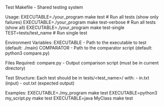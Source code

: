 Test Makefile - Shared testing system

Usage:
  EXECUTABLE=./your_program make test          # Run all tests (show only failures)
  EXECUTABLE=./your_program make test-verbose  # Run all tests (show all)
  EXECUTABLE=./your_program make test-single TEST=tests/test_name  # Run single test

Environment Variables:
  EXECUTABLE - Path to the executable to test (default: ./main)
  COMPARATOR - Path to the comparator script (default: python3 compare.py)

Files Required:
  compare.py - Output comparison script (must be in current directory)

Test Structure:
  Each test should be in tests/<test_name>/ with:
    - in.txt  (input)
    - out.txt (expected output)

Examples:
  EXECUTABLE=./my_program make test
  EXECUTABLE=python3 my_script.py make test
  EXECUTABLE=java MyClass make test
